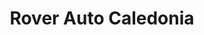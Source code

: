 ---
    title: Rover Auto Caledonia
    slug: Rover-Auto-Caledonia
    description:
    code: Rover-Auto-Caledonia
    image: https://cmdiy-archive.s3.us-east-1.amazonaws.com/adverts/images/Rover+Auto+Caledonia.jpeg
    download: https://cmdiy-archive.s3.us-east-1.amazonaws.com/adverts/documents/Rover+Auto+Caledonia.pdf
---